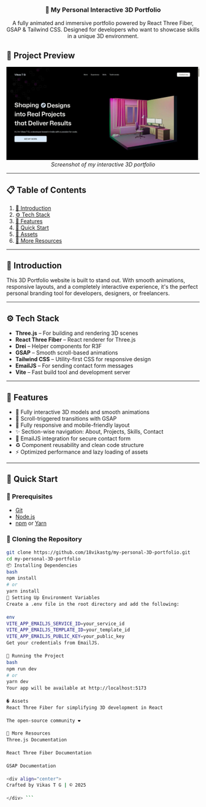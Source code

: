 <div align="center">

<h3 align="center">🚀 My Personal Interactive 3D Portfolio</h3>

<div align="center">
A fully animated and immersive portfolio powered by React Three Fiber, GSAP & Tailwind CSS. Designed for developers who want to showcase skills in a unique 3D environment.
</div>

</div>

## 🎨 Project Preview

<div align="center">
  <img src="WhatsApp Image 2025-07-09 at 2.20.34 PM.jpeg" alt="3D Portfolio Screenshot" width="800"/>
  <br/>
  <em>Screenshot of my interactive 3D portfolio</em>
</div>



---

## 📋 Table of Contents

1. [🤖 Introduction](#introduction)
2. [⚙️ Tech Stack](#tech-stack)
3. [🔋 Features](#features)
4. [🤸 Quick Start](#quick-start)
5. [🎨 Assets](#assets)
6. [🚀 More Resources](#more-resources)

---

## 🤖 Introduction

This 3D Portfolio website is built to stand out. With smooth animations, responsive layouts, and a completely interactive experience, it's the perfect personal branding tool for developers, designers, or freelancers.

---

## ⚙️ Tech Stack

- **Three.js** – For building and rendering 3D scenes
- **React Three Fiber** – React renderer for Three.js
- **Drei** – Helper components for R3F
- **GSAP** – Smooth scroll-based animations
- **Tailwind CSS** – Utility-first CSS for responsive design
- **EmailJS** – For sending contact form messages
- **Vite** – Fast build tool and development server

---

## 🔋 Features

- 🎨 Fully interactive 3D models and smooth animations
- 🔁 Scroll-triggered transitions with GSAP
- 📱 Fully responsive and mobile-friendly layout
- ✨ Section-wise navigation: About, Projects, Skills, Contact
- 🔐 EmailJS integration for secure contact form
- ♻️ Component reusability and clean code structure
- ⚡ Optimized performance and lazy loading of assets

---

## 🤸 Quick Start

### 🔧 Prerequisites

- [Git](https://git-scm.com/)
- [Node.js](https://nodejs.org/)
- [npm](https://www.npmjs.com/) or [Yarn](https://yarnpkg.com/)

### 🔄 Cloning the Repository

```bash
git clone https://github.com/18vikastg/my-personal-3D-portfolio.git
cd my-personal-3D-portfolio
📦 Installing Dependencies
bash
npm install
# or
yarn install
🔐 Setting Up Environment Variables
Create a .env file in the root directory and add the following:

env
VITE_APP_EMAILJS_SERVICE_ID=your_service_id
VITE_APP_EMAILJS_TEMPLATE_ID=your_template_id
VITE_APP_EMAILJS_PUBLIC_KEY=your_public_key
Get your credentials from EmailJS.

🚀 Running the Project
bash
npm run dev
# or
yarn dev
Your app will be available at http://localhost:5173

� Assets
React Three Fiber for simplifying 3D development in React

The open-source community ❤️

🚀 More Resources
Three.js Documentation

React Three Fiber Documentation

GSAP Documentation

<div align="center">
Crafted by Vikas T G | © 2025

</div> ```

